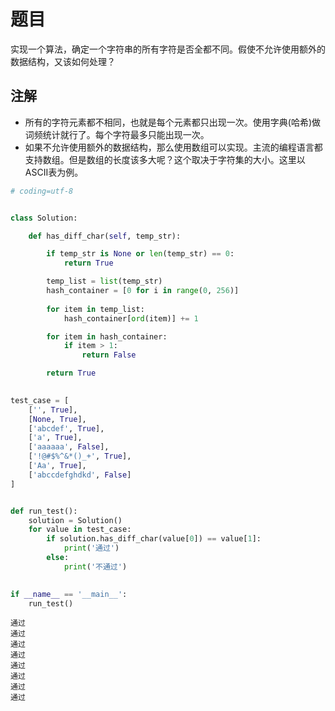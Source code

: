 # 题目
实现一个算法，确定一个字符串的所有字符是否全都不同。假使不允许使用额外的数据结构，又该如何处理？

## 注解
- 所有的字符元素都不相同，也就是每个元素都只出现一次。使用字典(哈希)做词频统计就行了。每个字符最多只能出现一次。
- 如果不允许使用额外的数据结构，那么使用数组可以实现。主流的编程语言都支持数组。但是数组的长度该多大呢？这个取决于字符集的大小。这里以ASCII表为例。


```python
# coding=utf-8


class Solution:

    def has_diff_char(self, temp_str):

        if temp_str is None or len(temp_str) == 0:
            return True

        temp_list = list(temp_str)
        hash_container = [0 for i in range(0, 256)]
        
        for item in temp_list:
            hash_container[ord(item)] += 1

        for item in hash_container:
            if item > 1:
                return False

        return True

    
test_case = [
    ['', True],
    [None, True],
    ['abcdef', True],
    ['a', True],
    ['aaaaaa', False],
    ['!@#$%^&*()_+', True],
    ['Aa', True],
    ['abccdefghdkd', False]
]


def run_test():
    solution = Solution()
    for value in test_case:
        if solution.has_diff_char(value[0]) == value[1]:
            print('通过')
        else:
            print('不通过')

            
if __name__ == '__main__':
    run_test()
```

    通过
    通过
    通过
    通过
    通过
    通过
    通过
    通过



```python

```
